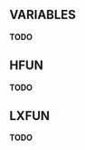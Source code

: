 <!-- ============================================================ -->
## VARIABLES
**TODO**


<!-- ============================================================ -->
## HFUN
**TODO**


<!-- ============================================================ -->
## LXFUN
**TODO**
